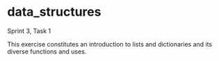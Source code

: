 # data_structures
Sprint 3, Task 1

This exercise constitutes an introduction to lists and dictionaries and its diverse functions and uses.
